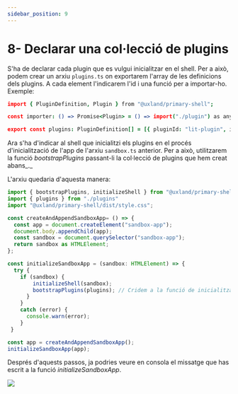 ```yaml
---
sidebar_position: 9
---
```


# 8- Declarar una col·lecció de plugins

S'ha de declarar cada plugin que es vulgui inicialitzar en el shell. Per a això, podem crear un arxiu `plugins.ts` on exportarem l'array de les definicions dels plugins. A cada element l'indicarem l'id i una funció per a importar-ho. Exemple:

  

```coffeescript
import { PluginDefinition, Plugin } from "@uxland/primary-shell";

const importer: () => Promise<Plugin> = () => import("./plugin") as any;

export const plugins: PluginDefinition[] = [{ pluginId: "lit-plugin", importer: importer }];
```

  

Ara s'ha d'indicar al shell que inicialitzi els plugins en el procés d'inicialització de l'app de l'arxiu `sandbox.ts` anterior. Per a això, utilitzarem la funció _bootstrapPlugins_ passant-li la col·lecció de plugins que hem creat abans_._

L'arxiu quedaria d'aquesta manera:

  

```javascript
import { bootstrapPlugins, initializeShell } from "@uxland/primary-shell";
import { plugins } from "./plugins"
import "@uxland/primary-shell/dist/style.css";

const createAndAppendSandboxApp= () => {
  const app = document.createElement("sandbox-app");
  document.body.appendChild(app);
  const sandbox = document.querySelector("sandbox-app");
  return sandbox as HTMLElement;
};

const initializeSandboxApp = (sandbox: HTMLElement) => {
  try {
    if (sandbox) {
        initializeShell(sandbox);
        bootstrapPlugins(plugins); // Cridem a la funció de inicialització de tots els plugins
      }
    }
    catch (error) {
      console.warn(error);
    }
 }

const app = createAndAppendSandboxApp();
initializeSandboxApp(app);
```

  

Després d'aquests passos, ja podries veure en consola el missatge que has escrit a la funció _initializeSandboxApp_.

  

![](https://t9012015559.p.clickup-attachments.com/t9012015559/bf8f57cb-8238-4a24-80e2-f40105da69db/console.png)
